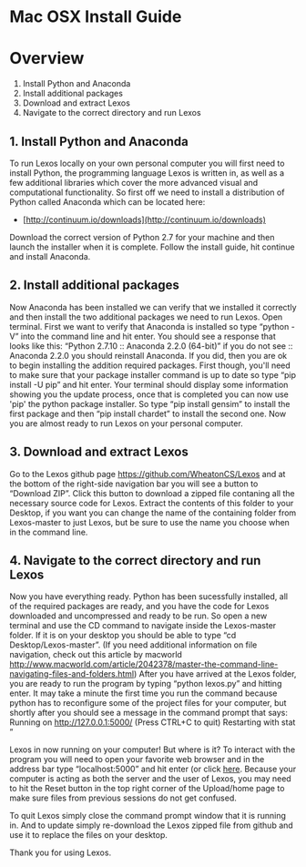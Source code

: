 # Mac OSX Install Guide

# Overview

1. Install Python and Anaconda
2. Install additional packages
3. Download and extract Lexos
4. Navigate to the correct directory and run Lexos

## 1. Install Python and Anaconda

To run Lexos locally on your own personal computer you will first need to install Python, the programming language Lexos is written in, as well as a few additional libraries which cover the more advanced visual and computational functionality.  So first off we need to install a distribution of Python called Anaconda which can be located here:
* [http://continuum.io/downloads](http://continuum.io/downloads)

Download the correct version of Python 2.7 for your machine and then launch the installer when it is complete.  Follow the install guide, hit continue and install Anaconda.
## 2. Install additional packages

Now Anaconda has been installed we can verify that we installed it correctly and then install the two additional packages we need to run Lexos. Open terminal.  First we want to verify that Anaconda is installed so type “python -V” into the command line and hit enter.  You should see a response that looks like this: “Python 2.7.10 :: Anaconda 2.2.0 (64-bit)”  if you do not see :: Anaconda 2.2.0  you should reinstall Anaconda.  If you did, then you are ok to begin installing the addition required packages.  First though, you'll need to make sure that your package installer command is up to date so type “pip install -U pip” and hit enter.  Your terminal should display some information showing you the update process, once that is completed you can now use 'pip' the python package installer.  So type “pip install gensim” to install the first package and then “pip install chardet” to install the second one.  Now you are almost ready to run Lexos on your personal computer.

## 3. Download and extract Lexos
Go to the Lexos github page https://github.com/WheatonCS/Lexos and at the bottom of the right-side navigation bar you will see a button to “Download ZIP”. Click this button to download a zipped file contaning all the necessary source code for Lexos.  Extract the contents of this folder to your Desktop, if you want you can change the name of the containing folder from Lexos-master to just Lexos, but be sure to use the name you choose when in the command line.

## 4. Navigate to the correct directory and run Lexos
Now you have everything ready.  Python has been sucessfully installed, all of the required packages are ready, and you have the code for Lexos downloaded and uncompressed and ready to be run.  So open a new terminal and use the CD command to navigate inside the Lexos-master folder.  If it is on your desktop you should be able to type “cd Desktop/Lexos-master”.  (If you need additional information on file navigation, check out this article by macworld http://www.macworld.com/article/2042378/master-the-command-line-navigating-files-and-folders.html)  After you have arrived at the Lexos folder, you are ready to run the program by typing “python lexos.py” and hitting enter.  It may take a minute the first time you run the command because python has to reconfigure some of the project files for your computer, but shortly after you should see a message in the command prompt that says:
	Running on http://127.0.0.1:5000/ (Press CTRL+C to quit)
	Restarting with stat ” 

Lexos in now running on your computer! But where is it?  To interact with the program you will need to open your favorite web browser and in the address bar type “localhost:5000” and hit enter (or click [here](http://localhost:5000).  Because your computer is acting as both the server and the user of Lexos, you may need to hit the Reset button in the top right corner of the Upload/home page to make sure files from previous sessions do not get confused.  

To quit Lexos simply close the command prompt window that it is running in.  And to update simply re-download the Lexos zipped file from github and use it to replace the files on your desktop. 

Thank you for using Lexos.



